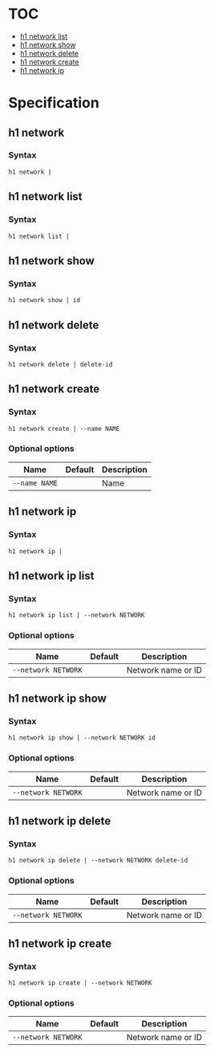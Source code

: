 # TOC

* [h1 network list](#h1-network-list)
* [h1 network show](#h1-network-show)
* [h1 network delete](#h1-network-delete)
* [h1 network create](#h1-network-create)
* [h1 network ip](#h1-network-ip)


# Specification

## h1 network

### Syntax

```h1 network | ```

## h1 network list

### Syntax

```h1 network list | ```

## h1 network show

### Syntax

```h1 network show | id```

## h1 network delete

### Syntax

```h1 network delete | delete-id```

## h1 network create

### Syntax

```h1 network create | --name NAME```

### Optional options

| Name | Default | Description | 
| ---- | ------- | ----------- |
| ```--name NAME``` |  | Name |

## h1 network ip

### Syntax

```h1 network ip | ```

## h1 network ip list

### Syntax

```h1 network ip list | --network NETWORK```

### Optional options

| Name | Default | Description | 
| ---- | ------- | ----------- |
| ```--network NETWORK``` |  | Network name or ID |

## h1 network ip show

### Syntax

```h1 network ip show | --network NETWORK id```

### Optional options

| Name | Default | Description | 
| ---- | ------- | ----------- |
| ```--network NETWORK``` |  | Network name or ID |

## h1 network ip delete

### Syntax

```h1 network ip delete | --network NETWORK delete-id```

### Optional options

| Name | Default | Description | 
| ---- | ------- | ----------- |
| ```--network NETWORK``` |  | Network name or ID |

## h1 network ip create

### Syntax

```h1 network ip create | --network NETWORK```

### Optional options

| Name | Default | Description | 
| ---- | ------- | ----------- |
| ```--network NETWORK``` |  | Network name or ID |

